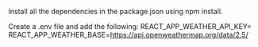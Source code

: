 Install all the dependencies in the package.json using npm install.

Create a .env file and add the following:
REACT_APP_WEATHER_API_KEY= <Your-own-key>
REACT_APP_WEATHER_BASE=https://api.openweathermap.org/data/2.5/